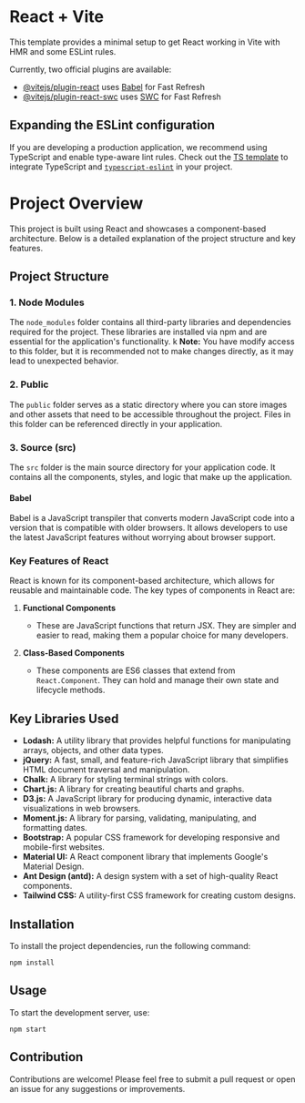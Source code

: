 # React + Vite

This template provides a minimal setup to get React working in Vite with HMR and some ESLint rules.

Currently, two official plugins are available:

- [@vitejs/plugin-react](https://github.com/vitejs/vite-plugin-react/blob/main/packages/plugin-react/README.md) uses [Babel](https://babeljs.io/) for Fast Refresh
- [@vitejs/plugin-react-swc](https://github.com/vitejs/vite-plugin-react-swc) uses [SWC](https://swc.rs/) for Fast Refresh

## Expanding the ESLint configuration

If you are developing a production application, we recommend using TypeScript and enable type-aware lint rules. Check out the [TS template](https://github.com/vitejs/vite/tree/main/packages/create-vite/template-react-ts) to integrate TypeScript and [`typescript-eslint`](https://typescript-eslint.io) in your project.
# Project Overview

This project is built using React and showcases a component-based architecture. Below is a detailed explanation of the project structure and key features.

## Project Structure

### 1. Node Modules
The `node_modules` folder contains all third-party libraries and dependencies required for the project. These libraries are installed via npm and are essential for the application's functionality. 
k
**Note:** You have modify access to this folder, but it is recommended not to make changes directly, as it may lead to unexpected behavior.

### 2. Public
The `public` folder serves as a static directory where you can store images and other assets that need to be accessible throughout the project. Files in this folder can be referenced directly in your application.

### 3. Source (src)
The `src` folder is the main source directory for your application code. It contains all the components, styles, and logic that make up the application.

#### Babel
Babel is a JavaScript transpiler that converts modern JavaScript code into a version that is compatible with older browsers. It allows developers to use the latest JavaScript features without worrying about browser support.

### Key Features of React

React is known for its component-based architecture, which allows for reusable and maintainable code. The key types of components in React are:

1. **Functional Components**
   - These are JavaScript functions that return JSX. They are simpler and easier to read, making them a popular choice for many developers.

2. **Class-Based Components**
   - These components are ES6 classes that extend from `React.Component`. They can hold and manage their own state and lifecycle methods.

## Key Libraries Used
- **Lodash:** A utility library that provides helpful functions for manipulating arrays, objects, and other data types.
- **jQuery:** A fast, small, and feature-rich JavaScript library that simplifies HTML document traversal and manipulation.
- **Chalk:** A library for styling terminal strings with colors.
- **Chart.js:** A library for creating beautiful charts and graphs.
- **D3.js:** A JavaScript library for producing dynamic, interactive data visualizations in web browsers.
- **Moment.js:** A library for parsing, validating, manipulating, and formatting dates.
- **Bootstrap:** A popular CSS framework for developing responsive and mobile-first websites.
- **Material UI:** A React component library that implements Google's Material Design.
- **Ant Design (antd):** A design system with a set of high-quality React components.
- **Tailwind CSS:** A utility-first CSS framework for creating custom designs.

## Installation
To install the project dependencies, run the following command:
```
npm install
```

## Usage
To start the development server, use:
```
npm start
```

## Contribution
Contributions are welcome! Please feel free to submit a pull request or open an issue for any suggestions or improvements.
